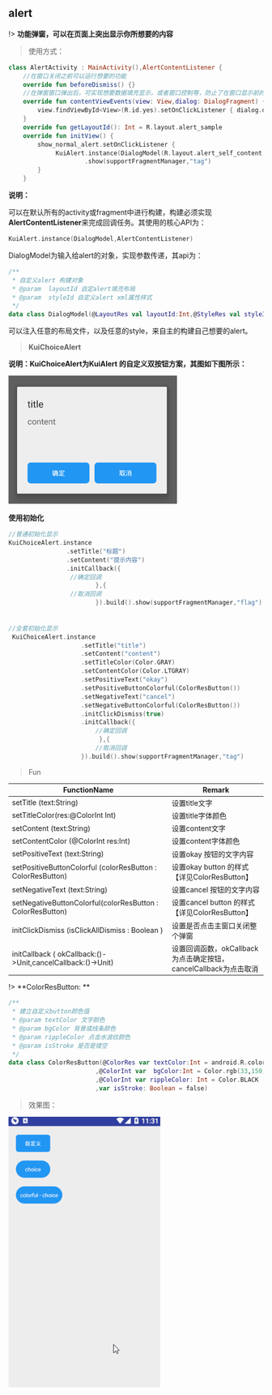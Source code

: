 ## alert
!> **功能弹窗，可以在页面上突出显示你所想要的内容**

>使用方式：

```kotlin
class AlertActivity : MainActivity(),AlertContentListener {
    //在窗口关闭之前可以运行想要的功能
    override fun beforeDismiss() {}
    //在弹窗窗口弹出后，可实现想要数据填充显示，或者窗口控制等，防止了在窗口显示前的调用出现空指针
    override fun contentViewEvents(view: View,dialog: DialogFragment) {
        view.findViewById<View>(R.id.yes).setOnClickListener { dialog.dismiss() }
    }
    override fun getLayoutId(): Int = R.layout.alert_sample
    override fun initView() {
        show_normal_alert.setOnClickListener {
             KuiAlert.instance(DialogModel(R.layout.alert_self_content, 0),this)
                     .show(supportFragmentManager,"tag")
        }
    }
```

**说明：**

可以在默认所有的activity或fragment中进行构建，构建必须实现**AlertContentListener**来完成回调任务。其使用的核心API为：
```kotlin
KuiAlert.instance(DialogModel,AlertContentListener)
```

DialogModel为输入给alert的对象，实现参数传递，其api为：

``` kotlin
/**
 * 自定义alert 构建对象
 * @param  layoutId 自定alert填充布局
 * @param  styleId 自定义alert xml属性样式
 */
data class DialogModel(@LayoutRes val layoutId:Int,@StyleRes val styleId:Int)
```

可以注入任意的布局文件，以及任意的style，来自主的构建自己想要的alert。

> **KuiChoiceAlert**

**说明：KuiChoiceAlert为KuiAlert 的自定义双按钮方案，其图如下图所示：**

![alert_two_button](../editImg/alert_two_button.png)

**使用初始化**

```kotlin
//普通初始化显示
KuiChoiceAlert.instance
                .setTitle("标题")
                .setContent("提示内容")
                .initCallback({
                 //确定回调
                        },{
                 //取消回调
                        }).build().show(supportFragmentManager,"flag")


//全套初始化显示
 KuiChoiceAlert.instance
                    .setTitle("title")
                    .setContent("content")
                    .setTitleColor(Color.GRAY)
                    .setContentColor(Color.LTGRAY)
                    .setPositiveText("okay")
                    .setPositiveButtonColorful(ColorResButton())
                    .setNegativeText("cancel")
                    .setNegativeButtonColorful(ColorResButton())
                    .initClickDismiss(true)
                    .initCallback({
                        //确定回调
                         },{
                        //取消回调
                    }).build().show(supportFragmentManager,"tag")


```

> Fun

| FunctionName                                                | Remark                                                           |
| ----------------------------------------------------------- | ---------------------------------------------------------------- |
| setTitle (text:String)                                      | 设置title文字                                                    |
| setTitleColor(res:@ColorInt Int)                            | 设置title字体颜色                                                |
| setContent (text:String)                                    | 设置content文字                                                  |
| setContentColor (@ColorInt res:Int)                         | 设置content字体颜色                                              |
| setPositiveText (text:String)                               | 设置okay 按钮的文字内容                                          |
| setPositiveButtonColorful (colorResButton : ColorResButton) | 设置okay button 的样式 【详见ColorResButton】                    |
| setNegativeText (text:String)                               | 设置cancel 按钮的文字内容                                        |
| setNegativeButtonColorful(colorResButton : ColorResButton)  | 设置cancel button 的样式 【详见ColorResButton】                  |
| initClickDismiss (isClickAllDismiss : Boolean )             | 设置是否点击主窗口关闭整个弹窗                                   |
| initCallback ( okCallback:()->Unit,cancelCallback:()->Unit) | 设置回调函数，okCallback为点击确定按钮，cancelCallback为点击取消 |

!> **ColorResButton: **
```kotlin
/**
 * 建立自定义button颜色值
 * @param textColor 文字颜色
 * @param bgColor 背景或线条颜色
 * @param rippleColor 点击水波纹颜色
 * @param isStroke 是否是镂空
 */
data class ColorResButton(@ColorRes var textColor:Int = android.R.color.white
                        ,@ColorInt var  bgColor:Int = Color.rgb(33,150,243)
                        ,@ColorInt var rippleColor: Int = Color.BLACK
                        ,var isStroke: Boolean = false)
```

> 效果图：

![alert效果图](../editImg/alert.gif ":size=300x")